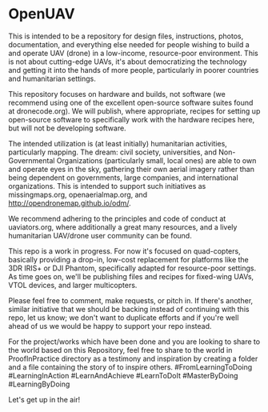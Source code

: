 OpenUAV
=======

This is intended to be a repository for design files, instructions, photos, documentation, and everything else needed for people wishing to build a and operate UAV (drone) in a low-income, resource-poor environment.  This is not about cutting-edge UAVs, it's about democratizing the technology and getting it into the hands of more people, particularly in poorer countries and humanitarian settings.

This repository focuses on hardware and builds, not software (we recommend using one of the excellent open-source software suites found at dronecode.org).  We will publish, where appropriate, recipes for setting up open-source software to specifically work with the hardware recipes here, but will not be developing software.  

The intended utilization is (at least initially) humanitarian activities, particularly mapping.  The dream: civil society, universities, and Non-Governmental Organizations (particularly small, local ones) are able to own and operate eyes in the sky, gathering their own aerial imagery rather than being dependent on governments, large companies, and international organizations.  This is intended to support such initiatives as missingmaps.org, openaerialmap.org, and http://opendronemap.github.io/odm/.  

We recommend adhering to the principles and code of conduct at uaviators.org, where additionally a great many resources, and a lively humanitarian UAV/drone user community can be found.

This repo is a work in progress.  For now it's focused on quad-copters, basically providing a drop-in, low-cost replacement for platforms like the 3DR IRIS+ or DJI Phantom, specifically adapted for resource-poor settings.  As time goes on, we'll be publishing files and recipes for fixed-wing UAVs, VTOL devices, and larger multicopters.  

Please feel free to comment, make requests, or pitch in.  If there's another, similar initiative that we should be backing instead of continuing with this repo, let us know; we don't want to duplicate efforts and if you're well ahead of us we would be happy to support your repo instead.

For the project/works which have been done and you are looking to share to the world based on this Repository, feel free to share to the world in ProofInPractice directory as a testimony and inspiration by creating a folder and a file containing the story of to inspire others.
#FromLearningToDoing #LearningInAction #LearnAndAchieve #LearnToDoIt #MasterByDoing #LearningByDoing

Let's get up in the air!
